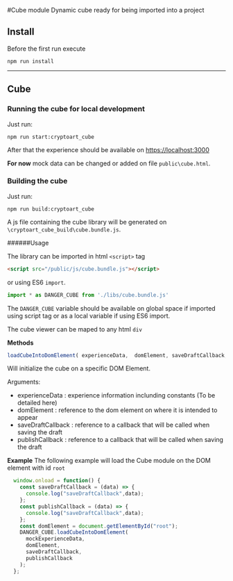 #Cube module
Dynamic cube ready for being imported into a project

## Install
Before the first run execute

`npm run install`

---


## Cube
### Running the cube for local development

Just run:

`npm run start:cryptoart_cube`

After that the experience should be available on [https://localhost:3000](https://localhost:3000)

**For now** mock data can be changed or added on file `public\cube.html`.


### Building the cube

Just run:

`npm run build:cryptoart_cube`

A js file containing the cube library will be generated on `\cryptoart_cube_build\cube.bundle.js`.

######Usage

The library can be imported in html `<script>` tag 
```html
<script src="/public/js/cube.bundle.js"></script>
```
or using ES6 `import`.
```javascript
import * as DANGER_CUBE from './libs/cube.bundle.js'
```

The `DANGER_CUBE` variable should be available on global space if imported using script tag or as a local variable if using ES6 import.

The cube viewer can be maped to any html `div`

**Methods**

```javascript
loadCubeIntoDomElement( experienceData,  domElement, saveDraftCallback, publishCallback )
```
Will initialize the cube on a specific DOM Element.

Arguments:
- experienceData : experience information inclunding constants (To be detailed here)
- domElement : reference to the dom element on where it is intended to appear
- saveDraftCallback : reference to a callback that will be called when saving the draft 
- publishCallback : reference to a callback that will be called when saving the draft


**Example**
The following example will load the Cube module on the DOM element with id `root`
```javascript
  window.onload = function() {
    const saveDraftCallback = (data) => {
      console.log("saveDraftCallback",data);
    };
    const publishCallback = (data) => {
      console.log("saveDraftCallback",data);
    };
    const domElement = document.getElementById("root");
    DANGER_CUBE.loadCubeIntoDomElement(
      mockExperienceData,
      domElement,
      saveDraftCallback,
      publishCallback
    );
  };
```


